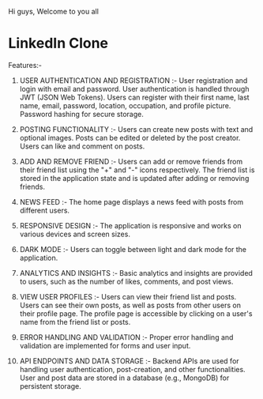 Hi guys, Welcome to you all
# LinkedIn Clone
Features:-

1. USER AUTHENTICATION AND REGISTRATION :-
   User registration and login with email and password.
   User authentication is handled through JWT (JSON Web Tokens).
   Users can register with their first name, last name, email, password, location, occupation, and profile picture.
   Password hashing for secure storage.

2. POSTING FUNCTIONALITY :-
   Users can create new posts with text and optional images.
   Posts can be edited or deleted by the post creator.
   Users can like and comment on posts.

3. ADD AND REMOVE FRIEND :-
   Users can add or remove friends from their friend list using the "+" and "-" icons respectively.
   The friend list is stored in the application state and is updated after adding or removing friends.

4. NEWS FEED :-
   The home page displays a news feed with posts from different users.

5. RESPONSIVE DESIGN :-
   The application is responsive and works on various devices and screen sizes.

6. DARK MODE :-
   Users can toggle between light and dark mode for the application.

7. ANALYTICS AND INSIGHTS :-
   Basic analytics and insights are provided to users, such as the number of likes, comments, and post views.

8. VIEW USER PROFILES :-
   Users can view their friend list and posts.
   Users can see their own posts, as well as posts from other users on their profile page.
   The profile page is accessible by clicking on a user's name from the friend list or posts.

9. ERROR HANDLING AND VALIDATION :-
   Proper error handling and validation are implemented for forms and user input.

10. API ENDPOINTS AND DATA STORAGE :-
   Backend APIs are used for handling user authentication, post-creation, and other functionalities.
   User and post data are stored in a database (e.g., MongoDB) for persistent storage.
